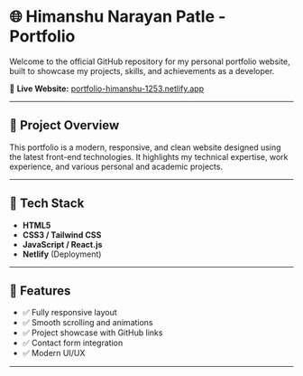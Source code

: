 # 🌐 Himanshu Narayan Patle - Portfolio

Welcome to the official GitHub repository for my personal portfolio website, built to showcase my projects, skills, and achievements as a developer.

🔗 **Live Website:** [portfolio-himanshu-1253.netlify.app](https://portfolio-himanshu-1253.netlify.app/)

---

## 📁 Project Overview

This portfolio is a modern, responsive, and clean website designed using the latest front-end technologies. It highlights my technical expertise, work experience, and various personal and academic projects.

---

## 🚀 Tech Stack

- **HTML5**
- **CSS3 / Tailwind CSS**
- **JavaScript / React.js**
- **Netlify** (Deployment)

---

## 📸 Features

- ✅ Fully responsive layout
- ✅ Smooth scrolling and animations
- ✅ Project showcase with GitHub links
- ✅ Contact form integration
- ✅ Modern UI/UX

---
